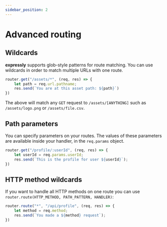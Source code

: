 ```yaml
---
sidebar_position: 2
---
```


# Advanced routing

## Wildcards

**expressly** supports glob-style patterns for route matching. You can use wildcards in order to match multiple URLs with one route.

```javascript
router.get("/assets/*", (req, res) => {
    let path = req.url.pathname;
    res.send(`You are at this asset path: ${path}`)
})
```

The above will match any `GET` request to `/assets/[ANYTHING]` such as `/assets/logo.png` or `/assets/file.csv`.

## Path parameters

You can specify parameters on your routes. The values of these parameters are available inside your handler, in the `req.params` object.

```javascript
router.get("/profile/:userId", (req, res) => {
    let userId = req.params.userId;
    res.send(`This is the profile for user ${userId}`);
})
```

## HTTP method wildcards

If you want to handle all HTTP methods on one route you can use `router.route(HTTP_METHOD, PATH_PATTERN, HANDLER)`:

```javascript
router.route("*", "/api/profile", (req, res) => {
    let method = req.method;
    res.send(`You made a ${method} request`);
})
```

